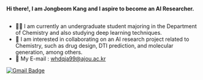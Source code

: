 #### Hi there!, I am **Jongbeom Kang** and I aspire to become an AI Researcher.
##
- 👨‍🎓 I am currently an undergraduate student majoring in the Department of Chemistry and also studying deep learning techniques.
- 👯 I am interested in collaborating on an AI research project related to Chemistry, such as drug design, DTI prediction, and molecular generation, among others.
- 📧 My E-mail : whdqja99@ajou.ac.kr

[![Gmail Badge](https://img.shields.io/badge/Gmail-d14836?style=flat-square&logo=Gmail&logoColor=white&link=mailto:whdqja99@ajou.ac.kr)](mailto:whdqja99@ajou.ac.kr)
